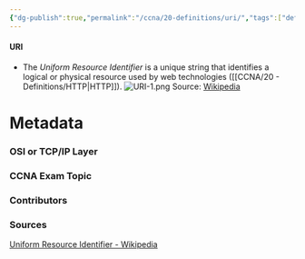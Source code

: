 ```yaml
---
{"dg-publish":true,"permalink":"/ccna/20-definitions/uri/","tags":["defs_ccna"],"created":"2023-11-05T10:55:11.000-08:00","updated":"2023-11-08T15:04:17.000-08:00"}
---
```


#### URI
- The *Uniform Resource Identifier* is a unique string that identifies a logical or physical resource used by web technologies ([[CCNA/20 - Definitions/HTTP\|HTTP]]).
![URI-1.png](/img/user/Attachments/URI-1.png)
Source: [Wikipedia](https://en.wikipedia.org/wiki/Uniform_Resource_Identifier#Example_URIs)





# Metadata
### OSI or TCP/IP Layer

### CCNA Exam Topic

### Contributors

### Sources
[Uniform Resource Identifier - Wikipedia](https://en.wikipedia.org/wiki/Uniform_Resource_Identifier)